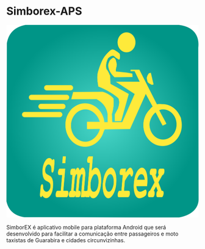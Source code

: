 # Simborex-APS

<img src = "/Logo Simborex.png" />

SimborEX é aplicativo mobile para plataforma Android que será desenvolvido para facilitar a comunicação entre passageiros e moto taxistas de Guarabira e cidades circunvizinhas. 

